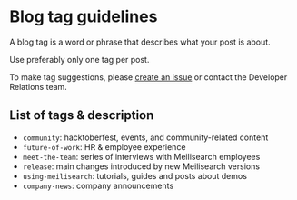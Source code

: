 # Blog tag guidelines

A blog tag is a word or phrase that describes what your post is about.

Use preferably only one tag per post.

To make tag suggestions, please [create an issue](https://github.com/meilisearch/devrel/issues/new) or contact the Developer Relations team.

## List of tags & description

- `community`: hacktoberfest, events, and community-related content
- `future-of-work`: HR & employee experience
- `meet-the-team`: series of interviews with Meilisearch employees
- `release`: main changes introduced by new Meilisearch versions
- `using-meilisearch`: tutorials, guides and posts about demos
- `company-news`: company announcements
